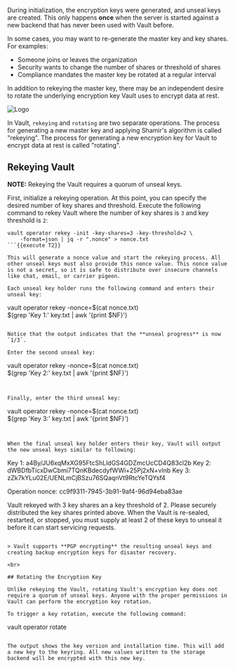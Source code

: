During initialization, the encryption keys were generated, and unseal keys are created. This only happens **once** when the server is started against a new backend that has never been used with Vault before.

In some cases, you may want to re-generate the master key and key shares. For examples:

- Someone joins or leaves the organization
- Security wants to change the number of shares or threshold of shares
- Compliance mandates the master key be rotated at a regular interval


In addition to rekeying the master key, there may be an independent desire to rotate the underlying encryption key Vault uses to encrypt data at rest.

<img src="https://s3-us-west-1.amazonaws.com/education-yh/ops-rekey.png" alt="Logo"/>

In Vault, `rekeying` and `rotating` are two separate operations. The process for generating a new master key and applying Shamir's algorithm is called "rekeying". The process for generating a new encryption key for Vault to encrypt data at rest is called "rotating".

## Rekeying Vault

**NOTE:** Rekeying the Vault requires a quorum of unseal keys.

First, initialize a rekeying operation.  At this point, you can specify the desired number of key shares and threshold.  Execute the following command to rekey Vault where the number of key shares is `3` and key threshold is `2`:

```
vault operator rekey -init -key-shares=3 -key-threshold=2 \
    -format=json | jq -r ".nonce" > nonce.txt
```{{execute T2}}

This will generate a nonce value and start the rekeying process. All other unseal keys must also provide this nonce value. This nonce value is not a secret, so it is safe to distribute over insecure channels like chat, email, or carrier pigeon.

Each unseal key holder runs the following command and enters their unseal key:

```
vault operator rekey -nonce=$(cat nonce.txt) \
    $(grep 'Key 1:' key.txt | awk '{print $NF}')
```{{execute T2}}

Notice that the output indicates that the **unseal progress** is now `1/3`.

Enter the second unseal key:

```
vault operator rekey -nonce=$(cat nonce.txt) \
    $(grep 'Key 2:' key.txt | awk '{print $NF}')
```{{execute T2}}


Finally, enter the third unseal key:

```
vault operator rekey -nonce=$(cat nonce.txt) \
    $(grep 'Key 3:' key.txt | awk '{print $NF}')
```{{execute T2}}


When the final unseal key holder enters their key, Vault will output the new unseal keys similar to following:

```
Key 1: a4By/JU6xqMxXG95FtcShLldGS4GDZmcUcCD4Q83cl2b
Key 2: dWBDfbTicxDwCbmi7TQnKBdecdyfWWi+25Pj2xN+vlnb
Key 3: zZk7kYLu02E/UENLmCjBSzu76SQaqnVt9RtcYeTQYsf4

Operation nonce: cc9f9311-7945-3b91-9af4-96d94eba83ae

Vault rekeyed with 3 key shares an a key threshold of 2. Please securely
distributed the key shares printed above. When the Vault is re-sealed,
restarted, or stopped, you must supply at least 2 of these keys to unseal it
before it can start servicing requests.
```

> Vault supports **PGP encrypting** the resulting unseal keys and creating backup encryption keys for disaster recovery.

<br>

## Rotating the Encryption Key

Unlike rekeying the Vault, rotating Vault's encryption key does not require a quorum of unseal keys. Anyone with the proper permissions in Vault can perform the encryption key rotation.

To trigger a key rotation, execute the following command:

```
vault operator rotate
```{{execute T2}}

The output shows the key version and installation time. This will add a new key to the keyring. All new values written to the storage backend will be encrypted with this new key.
